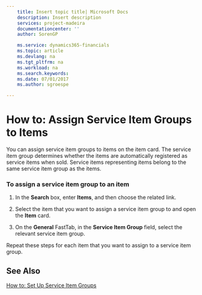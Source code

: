 ```yaml
---
    title: Insert topic title| Microsoft Docs
    description: Insert description
    services: project-madeira
    documentationcenter: ''
    author: SorenGP

    ms.service: dynamics365-financials
    ms.topic: article
    ms.devlang: na
    ms.tgt_pltfrm: na
    ms.workload: na
    ms.search.keywords:
    ms.date: 07/01/2017
    ms.author: sgroespe

---
```

# How to: Assign Service Item Groups to Items
You can assign service item groups to items on the item card. The service item group determines whether the items are automatically registered as service items when sold. Service items representing items belong to the same service item group as the items.  
  
### To assign a service item group to an item  
  
1.  In the **Search** box, enter **Items**, and then choose the related link.  
  
2.  Select the item that you want to assign a service item group to and open the **Item** card.  
  
3.  On the **General** FastTab, in the **Service Item Group** field, select the relevant service item group.  
  
 Repeat these steps for each item that you want to assign to a service item group.  
  
## See Also  
 [How to: Set Up Service Item Groups](../how-to-set-up-service-item-groups.md)
